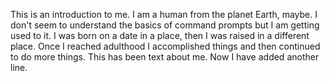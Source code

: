 This is an introduction to me. I am a human from the planet Earth, maybe. I don't seem to understand the basics of command prompts but I am getting used to it. I was born on a date in a place, then I was raised in a different place. Once I reached adulthood I accomplished things and then continued to do more things. This has been text about me.
Now I have added another line.